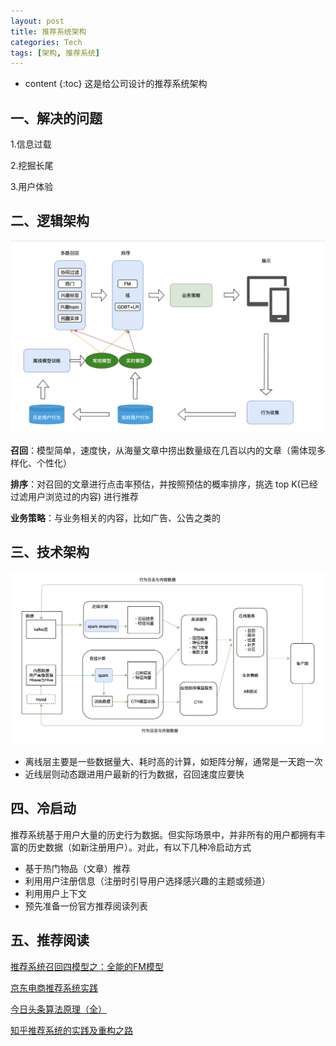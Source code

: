 ```yaml
---
layout: post
title: 推荐系统架构
categories: Tech
tags: [架构, 推荐系统]
---
```

* content
{:toc}
这是给公司设计的推荐系统架构



## 一、解决的问题

1.信息过载

2.挖掘长尾

3.用户体验



## 二、逻辑架构

![逻辑架构](/posts_img/2020/recommendation/recommendation1.png)

**召回**：模型简单，速度快，从海量文章中捞出数量级在几百以内的文章（需体现多样化、个性化）

**排序**：对召回的文章进行点击率预估，并按照预估的概率排序，挑选 top K(已经过滤用户浏览过的内容) 进行推荐

**业务策略**：与业务相关的内容，比如广告、公告之类的



## 三、技术架构

![物理架构](/posts_img/2020/recommendation/recommendation2.png)

- 离线层主要是一些数据量大、耗时高的计算，如矩阵分解，通常是一天跑一次
- 近线层则动态跟进用户最新的行为数据，召回速度应要快



## 四、冷启动

推荐系统基于用户大量的历史行为数据。但实际场景中，并非所有的用户都拥有丰富的历史数据（如新注册用户）。对此，有以下几种冷启动方式

- 基于热门物品（文章）推荐
- 利用用户注册信息（注册时引导用户选择感兴趣的主题或频道）
- 利用用户上下文
- 预先准备一份官方推荐阅读列表



## 五、推荐阅读

[推荐系统召回四模型之：全能的FM模型](https://zhuanlan.zhihu.com/p/58160982)

[京东电商推荐系统实践](https://mp.weixin.qq.com/s/vpANPrl86Ou2fBVHgLXtBQ)

[今日头条算法原理（全）](https://mp.weixin.qq.com/s/DC_hJUbTnLhuCwYVOgVlVw)

[知乎推荐系统的实践及重构之路](https://zhuanlan.zhihu.com/p/53130925)
